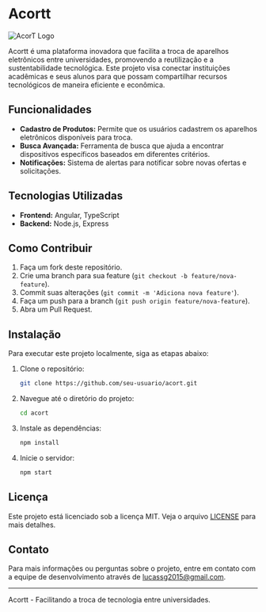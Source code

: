 # Acortt

![AcorT Logo](./path/to/logo.png)

Acortt é uma plataforma inovadora que facilita a troca de aparelhos eletrônicos entre universidades, promovendo a reutilização e a sustentabilidade tecnológica. Este projeto visa conectar instituições acadêmicas e seus alunos para que possam compartilhar recursos tecnológicos de maneira eficiente e econômica.

## Funcionalidades

- **Cadastro de Produtos:** Permite que os usuários cadastrem os aparelhos eletrônicos disponíveis para troca.
- **Busca Avançada:** Ferramenta de busca que ajuda a encontrar dispositivos específicos baseados em diferentes critérios.
- **Notificações:** Sistema de alertas para notificar sobre novas ofertas e solicitações.

## Tecnologias Utilizadas

- **Frontend:** Angular, TypeScript
- **Backend:** Node.js, Express

## Como Contribuir

1. Faça um fork deste repositório.
2. Crie uma branch para sua feature (`git checkout -b feature/nova-feature`).
3. Commit suas alterações (`git commit -m 'Adiciona nova feature'`).
4. Faça um push para a branch (`git push origin feature/nova-feature`).
5. Abra um Pull Request.

## Instalação

Para executar este projeto localmente, siga as etapas abaixo:

1. Clone o repositório:
    ```sh
    git clone https://github.com/seu-usuario/acort.git
    ```
2. Navegue até o diretório do projeto:
    ```sh
    cd acort
    ```
3. Instale as dependências:
    ```sh
    npm install
    ```
4. Inicie o servidor:
    ```sh
    npm start
    ```

## Licença

Este projeto está licenciado sob a licença MIT. Veja o arquivo [LICENSE](LICENSE) para mais detalhes.

## Contato

Para mais informações ou perguntas sobre o projeto, entre em contato com a equipe de desenvolvimento através de lucassg2015@gmail.com.

---

Acortt - Facilitando a troca de tecnologia entre universidades.
